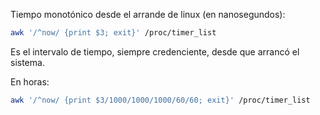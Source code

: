 Tiempo monotónico desde el arrande de linux (en nanosegundos):

```bash
awk '/^now/ {print $3; exit}' /proc/timer_list
```

Es el intervalo de tiempo, siempre credenciente, desde que arrancó el sistema.

En horas:

```bash
awk '/^now/ {print $3/1000/1000/1000/60/60; exit}' /proc/timer_list
```
